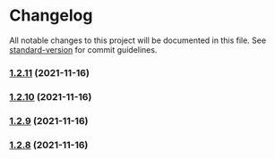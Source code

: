 # Changelog

All notable changes to this project will be documented in this file. See [standard-version](https://github.com/conventional-changelog/standard-version) for commit guidelines.

### [1.2.11](https://github.com/destinio/destin/compare/v1.2.10...v1.2.11) (2021-11-16)

### [1.2.10](https://github.com/destinio/destin/compare/v1.2.9...v1.2.10) (2021-11-16)

### [1.2.9](https://github.com/destinio/destin/compare/v1.2.8...v1.2.9) (2021-11-16)

### [1.2.8](https://github.com/destinio/destin/compare/v1.1.5...v1.2.8) (2021-11-16)
